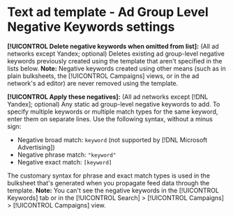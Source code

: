# Text ad template - Ad Group Level Negative Keywords settings

**[!UICONTROL Delete negative keywords when omitted from list]:** (All ad networks except Yandex; optional) Deletes existing ad group-level negative keywords previously created using the template that aren't specified in the lists below. **Note:** Negative keywords created using other means (such as in plain bulksheets, the [!UICONTROL Campaigns] views, or in the ad network's ad editor) are never removed using the template.

**[!UICONTROL Apply these negatives]:** (All ad networks except [!DNL Yandex]; optional) Any static ad group-level negative keywords to add. To specify multiple keywords or multiple match types for the same keyword, enter them on separate lines. Use the following syntax, without a minus sign:

* Negative broad match: `keyword` (not supported by [!DNL Microsoft Advertising])
* Negative phrase match: `"keyword"`
* Negative exact match: `[keyword]`

The customary syntax for phrase and exact match types is used in the bulksheet that's generated when you propagate feed data through the template. **Note:** You can't see the negative keywords in the [!UICONTROL Keywords] tab or in the [!UICONTROL Search] > [!UICONTROL Campaigns] > [!UICONTROL Campaigns] view.
